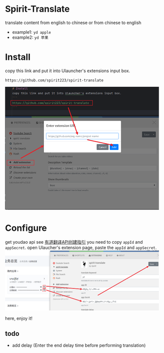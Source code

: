 # Spirit-Translate
translate content from english to chinese or from chinese to english

- example1: `yd apple`
- example2: `yd 苹果`

# Install
copy this link and put it into Ulauncher's extensions input box.
```
https://github.com/spirit223/spirit-translate
```
![](./images/tran1.png)

# Configure
get youdao api
see [有道翻译API创建指引](https://ai.youdao.com/doc.s#guide)
you need to copy `appId` and `appSecret`.
open Ulaucher's extension page, paste the `appId` and `appSecret`.
![](./images/tran2.png)

here, enjoy it!
## todo
- add delay (Enter the end delay time before performing translation)